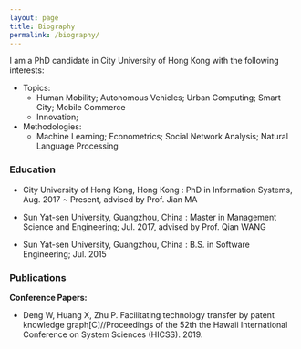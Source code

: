 ```yaml
---
layout: page
title: Biography
permalink: /biography/
---
```


I am a PhD candidate in City University of Hong Kong with the following interests:

- Topics:
    - Human Mobility; Autonomous Vehicles; Urban Computing; Smart City; Mobile Commerce
    - Innovation;
- Methodologies:
    - Machine Learning; Econometrics; Social Network Analysis; Natural Language Processing 


### Education


- City University of Hong Kong, Hong Kong
:   PhD in Information Systems, Aug. 2017 ~ Present, advised by Prof. Jian MA


- Sun Yat-sen University, Guangzhou, China
:   Master in Management Science and Engineering; Jul. 2017, advised by Prof. Qian WANG

- Sun Yat-sen University, Guangzhou, China
:   B.S. in Software Engineering; Jul. 2015

### Publications


**Conference Papers:**

- Deng W, Huang X, Zhu P. Facilitating technology transfer by patent knowledge graph[C]//Proceedings of the 52th the Hawaii International Conference on System Sciences (HICSS). 2019.
